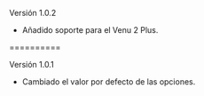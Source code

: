 Versión 1.0.2
- Añadido soporte para el Venu 2 Plus.

==========

Versión 1.0.1
- Cambiado el valor por defecto de las opciones.